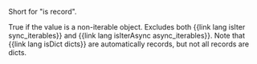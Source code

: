 Short for "is record".

True if the value is a non-iterable object. Excludes both {{link lang isIter sync_iterables}} and {{link lang isIterAsync async_iterables}}. Note that {{link lang isDict dicts}} are automatically records, but not all records are dicts.
